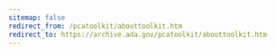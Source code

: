 ```yaml
---
sitemap: false 
redirect_from: /pcatoolkit/abouttoolkit.htm 
redirect_to: https://archive.ada.gov/pcatoolkit/abouttoolkit.htm 
---
```

